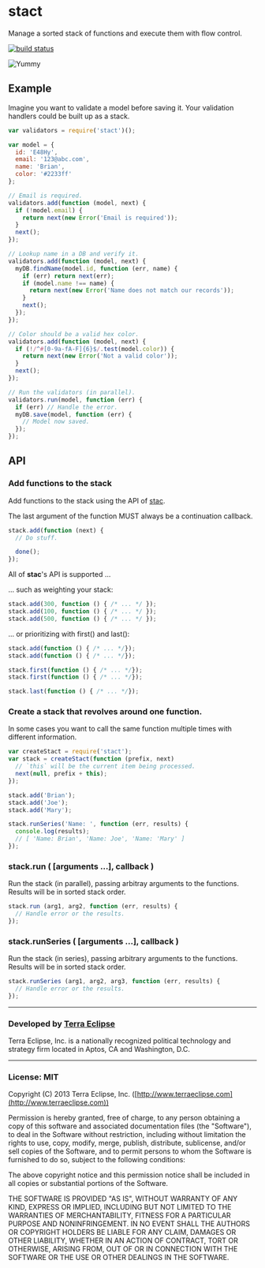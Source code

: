 stact
=====

Manage a sorted stack of functions and execute them with flow control.

[![build status](https://secure.travis-ci.org/cpsubrian/node-stact.png)](http://travis-ci.org/cpsubrian/node-stact)

![Yummy](http://www.ihop.com/menus/main-menu/pancakes/-/media/ihop/MenuItems/Pancakes/Strawberry%20Banana%20Pancakes/Strawberry_Banana_Pancakes.png?mh=367)

Example
-------

Imagine you want to validate a model before saving it. Your validation handlers
could be built up as a stack.

```js
var validators = require('stact')();

var model = {
  id: 'E48Hy',
  email: '123@abc.com',
  name: 'Brian',
  color: '#2233ff'
};

// Email is required.
validators.add(function (model, next) {
  if (!model.email) {
    return next(new Error('Email is required'));
  }
  next();
});

// Lookup name in a DB and verify it.
validators.add(function (model, next) {
  myDB.findName(model.id, function (err, name) {
    if (err) return next(err);
    if (model.name !== name) {
      return next(new Error('Name does not match our records'));
    }
    next();
  });
});

// Color should be a valid hex color.
validators.add(function (model, next) {
  if (!/^#[0-9a-fA-F]{6}$/.test(model.color)) {
    return next(new Error('Not a valid color'));
  }
  next();
});

// Run the validators (in parallel).
validators.run(model, function (err) {
  if (err) // Handle the error.
  myDB.save(model, function (err) {
    // Model now saved.
  });
});
```

API
---

### Add functions to the stack

Add functions to the stack using the API of [stac](https://github.com/cpsubrian/node-stac).

The last argument of the function MUST always be a continuation callback.

```js
stack.add(function (next) {
  // Do stuff.

  done();
});
```

All of **stac**'s API is supported ...

... such as weighting your stack:

```js
stack.add(300, function () { /* ... */ });
stack.add(100, function () { /* ... */ });
stack.add(500, function () { /* ... */ });
```

... or prioritizing with first() and last():

```js
stack.add(function () { /* ... */});
stack.add(function () { /* ... */});

stack.first(function () { /* ... */});
stack.first(function () { /* ... */});

stack.last(function () { /* ... */});
```

### Create a stack that revolves around one function.

In some cases you want to call the same function multiple times with different
information.

```js
var createStact = require('stact');
var stack = createStact(function (prefix, next)
  // `this` will be the current item being processed.
  next(null, prefix + this);
});

stack.add('Brian');
stack.add('Joe');
stack.add('Mary');

stack.runSeries('Name: ', function (err, results) {
  console.log(results);
  // [ 'Name: Brian', 'Name: Joe', 'Name: 'Mary' ]
});
```

### stack.run ( [arguments ...], callback )

Run the stack (in parallel), passing arbitray arguments to the functions.
Results will be in sorted stack order.

```js
stack.run (arg1, arg2, function (err, results) {
  // Handle error or the results.
});
```


### stack.runSeries ( [arguments ...], callback )

Run the stack (in series), passing arbitrary arguments to the functions.
Results will be in sorted stack order.

```js
stack.runSeries (arg1, arg2, arg3, function (err, results) {
  // Handle error or the results.
});
```


- - -

### Developed by [Terra Eclipse](http://www.terraeclipse.com)
Terra Eclipse, Inc. is a nationally recognized political technology and
strategy firm located in Aptos, CA and Washington, D.C.

- - -

### License: MIT
Copyright (C) 2013 Terra Eclipse, Inc. ([http://www.terraeclipse.com](http://www.terraeclipse.com))

Permission is hereby granted, free of charge, to any person obtaining a copy
of this software and associated documentation files (the &quot;Software&quot;), to deal
in the Software without restriction, including without limitation the rights
to use, copy, modify, merge, publish, distribute, sublicense, and/or sell
copies of the Software, and to permit persons to whom the Software is furnished
to do so, subject to the following conditions:

The above copyright notice and this permission notice shall be included in
all copies or substantial portions of the Software.

THE SOFTWARE IS PROVIDED &quot;AS IS&quot;, WITHOUT WARRANTY OF ANY KIND, EXPRESS OR
IMPLIED, INCLUDING BUT NOT LIMITED TO THE WARRANTIES OF MERCHANTABILITY,
FITNESS FOR A PARTICULAR PURPOSE AND NONINFRINGEMENT. IN NO EVENT SHALL THE
AUTHORS OR COPYRIGHT HOLDERS BE LIABLE FOR ANY CLAIM, DAMAGES OR OTHER
LIABILITY, WHETHER IN AN ACTION OF CONTRACT, TORT OR OTHERWISE, ARISING FROM,
OUT OF OR IN CONNECTION WITH THE SOFTWARE OR THE USE OR OTHER DEALINGS IN THE
SOFTWARE.
